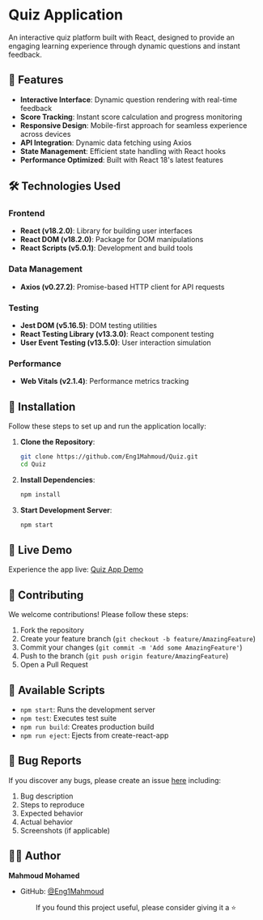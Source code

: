 # Quiz Application

An interactive quiz platform built with React, designed to provide an engaging learning experience through dynamic questions and instant feedback.

## 🌟 Features
- **Interactive Interface**: Dynamic question rendering with real-time feedback
- **Score Tracking**: Instant score calculation and progress monitoring
- **Responsive Design**: Mobile-first approach for seamless experience across devices
- **API Integration**: Dynamic data fetching using Axios
- **State Management**: Efficient state handling with React hooks
- **Performance Optimized**: Built with React 18's latest features

## 🛠 Technologies Used

### Frontend
- **React (v18.2.0)**: Library for building user interfaces
- **React DOM (v18.2.0)**: Package for DOM manipulations
- **React Scripts (v5.0.1)**: Development and build tools

### Data Management
- **Axios (v0.27.2)**: Promise-based HTTP client for API requests

### Testing
- **Jest DOM (v5.16.5)**: DOM testing utilities
- **React Testing Library (v13.3.0)**: React component testing
- **User Event Testing (v13.5.0)**: User interaction simulation

### Performance
- **Web Vitals (v2.1.4)**: Performance metrics tracking

## 🚀 Installation

Follow these steps to set up and run the application locally:

1. **Clone the Repository**:
   ```bash
   git clone https://github.com/Eng1Mahmoud/Quiz.git
   cd Quiz
   ```

2. **Install Dependencies**:
   ```bash
   npm install
   ```

3. **Start Development Server**:
   ```bash
   npm start
   ```

## 🔗 Live Demo

Experience the app live: [Quiz App Demo](https://quiz-eng1mahmoud.vercel.app/)

## 🤝 Contributing

We welcome contributions! Please follow these steps:

1. Fork the repository
2. Create your feature branch (`git checkout -b feature/AmazingFeature`)
3. Commit your changes (`git commit -m 'Add some AmazingFeature'`)
4. Push to the branch (`git push origin feature/AmazingFeature`)
5. Open a Pull Request

## 📜 Available Scripts

- `npm start`: Runs the development server
- `npm test`: Executes test suite
- `npm run build`: Creates production build
- `npm run eject`: Ejects from create-react-app

## 🐛 Bug Reports

If you discover any bugs, please create an issue [here](https://github.com/Eng1Mahmoud/Quiz/issues) including:

1. Bug description
2. Steps to reproduce
3. Expected behavior
4. Actual behavior
5. Screenshots (if applicable)

## 👨‍💻 Author

**Mahmoud Mohamed**
- GitHub: [@Eng1Mahmoud](https://github.com/Eng1Mahmoud)

<div align="center">
  <p>If you found this project useful, please consider giving it a ⭐️</p>
</div>
